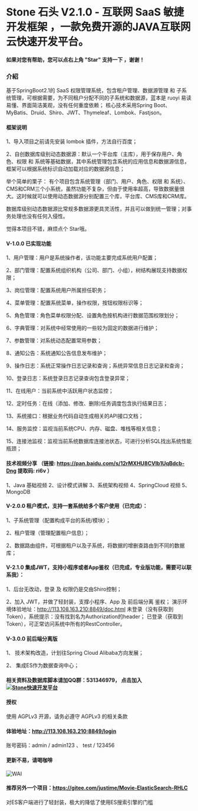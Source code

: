 # Stone 石头 V2.1.0 - 互联网 SaaS 敏捷开发框架 ，一款免费开源的JAVA互联网云快速开发平台。

#### 如果对您有帮助，您可以点右上角 "Star" 支持一下 ，谢谢！

### 介紹
基于SpringBoot2.1的 SaaS 权限管理系统，包含租户管理、数据源管理 和 子系统管理，可根据需要，为不同租户分配不同的子系统和数据源，蓝本是 ruoyi 易读易懂、界面简洁美观，没有任何重度依赖；
核心技术采用Spring Boot、MyBatis、Druid、Shiro、JWT、Thymeleaf、Lombok、Fastjson。

#### 框架说明

1、导入项目之前请先安装 lombok 插件，方法自行百度；

2、自创数据库级别动态数据源：默认一个平台库（主库），用于保存用户、角色、权限 和 系统等基础数据，其中系统管理包含系统的应用信息和数据源信息，框架可以根据系统标识自动加载对应的数据源信息；

举个简单的栗子： 有个项目包含系统管理（部门、用户、角色、权限 和 系统）、CMS和CRM三个小系统，虽然功能不复杂，但由于使用率超高，导致数据量很大。这时候就可以使用动态数据源分别配置三个库，平台库、CMS库和CRM库。<br>

数据库级别动态数据源比常规多数据源更具灵活性，并且可以做到统一管理；对事务处理也没有任何入侵性。

觉得本项目不错，麻烦点个 Star哦。

####  V-1.0.0 已实现功能

1、用户管理：用户是系统操作者，该功能主要完成系统用户配置；

2、部门管理：配置系统组织机构（公司、部门、小组），树结构展现支持数据权限；

3、岗位管理：配置系统用户所属担任职务；

4、菜单管理：配置系统菜单，操作权限，按钮权限标识等；

5、角色管理：角色菜单权限分配、设置角色按机构进行数据范围权限划分；

6、字典管理：对系统中经常使用的一些较为固定的数据进行维护；

7、参数管理：对系统动态配置常用参数；

8、通知公告：系统通知公告信息发布维护；

9、操作日志：系统正常操作日志记录和查询；系统异常信息日志记录和查询；

10、登录日志：系统登录日志记录查询包含登录异常；

11、在线用户：当前系统中活跃用户状态监控；

12、定时任务：在线（添加、修改、删除)任务调度包含执行结果日志；

13、系统接口：根据业务代码自动生成相关的API接口文档；

14、服务监控：监视当前系统CPU、内存、磁盘、堆栈等相关信息；

15、连接池监视：监视当前系统数据库连接池状态，可进行分析SQL找出系统性能瓶颈；

####  技术视频分享 （链接: https://pan.baidu.com/s/12rMXHU8CVlb1UqBdcb-Dng 提取码: ri6v ）

1、Java 基础视频
2、设计模式讲解
3、系统架构视频
4、SpringCloud 视频
5、MongoDB


####  V-2.0.0 租户模式，支持一套系统给多个客户使用（已完成）：

1、子系统管理（配置构成平台的系统/模块）；

2、租户管理（管理配置租户信息）；

2、数据路由组件，可根据租户以及子系统，将数据的增删查路由到不同的数据库；


####  V-2.1.0 集成JWT，支持小程序或者App鉴权（已完成，专业版功能，需要可以联系我）：

1、后台无改动，登录 及 权限仍是交由Shiro控制；

2、加入 JWT，并做了轻封装，支撑小程序、App 及 前后端分离 鉴权；
   演示环境体验地址：http://113.108.163.210:8849/doc.html
   未登录（没有获取到Token），系统提示：没有找到名为Authorization的header；
   已登录（获取到Token），可正常访问系统中所有的RestController。


####  V-3.0.0 前后端分离版

1、 技术架构改造，计划往Spring Cloud Alibaba方向发展；

2、 集成ES作为数据查询中心；

#### 相关资料及数据库脚本请加QQ群：531346979， 点击加入 <a target="_blank" href="//shang.qq.com/wpa/qunwpa?idkey=ccf29a49380e1f1ab94e78e6c818658749ffa73a39aa823822319195fa64172d"><img border="0" src="//pub.idqqimg.com/wpa/images/group.png" alt="Stone快速开发平台" title="Stone快速开发平台"></a>


#### 授权
使用 AGPLv3 开源，请务必遵守 AGPLv3 的相关条款


####  体验地址：http://113.108.163.210:8849/login

账号密码：admin / admin123    、   test / 123456        

####  更新不易，请喝咖啡

![WAI](https://gitee.com/justime/stone/raw/master/wxzs.jpg)


####  推荐另外一个项目：https://gitee.com/justime/Movie-ElasticSearch-RHLC

对ES客户端进行了轻封装，极大的降低了使用ES搜索引擎的门槛